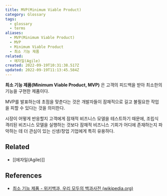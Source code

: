 ```yaml
---
title: MVP(Minimum Viable Product)
category: Glossary
tags:
  - glossary
  - terms
aliases:
  - MVP(Minimum Viable Product)
  - MVP
  - Minimum Viable Product
  - 최소 기능 제품
related:
  - 에자일(Agile)
created: 2022-09-19T10:31:38.517Z
updated: 2022-09-19T11:13:45.584Z
---
```


**최소 기능 제품(Minimum Viable Product, MVP)** 은 고객의 피드백을 받아 최소한의 기능을 구현한 제품이다.

MVP를 발표하는데 초점을 맞춘다는 것은 개발자들이 잠재적으로 길고 불필요한 작업을 피할 수 있다는 것을 의미한다.

시장이 어떻게 반응할지 고객에게 잠재적 비즈니스 모델을 테스트하기 때문에, 조립식 격리된 비즈니스 모델을 실행하는 것보다 잠재적 비즈니스 기회가 어디에 존재하는지 파악하는 데 더 관심이 있는 신생/창업 기업에게 특히 유용하다.

## Related

- [[에자일(Agile)]]

## References

- [최소 기능 제품 - 위키백과, 우리 모두의 백과사전 (wikipedia.org)](https://ko.wikipedia.org/wiki/%EC%B5%9C%EC%86%8C_%EA%B8%B0%EB%8A%A5_%EC%A0%9C%ED%92%88)
